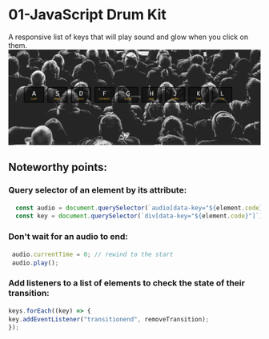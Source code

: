 # 01-JavaScript Drum Kit
A responsive list of keys that will play sound and glow when you click on them.
![](./drum-kit.jpg)
## Noteworthy points:
### Query selector of an element by its attribute:
```javascript
  const audio = document.querySelector(`audio[data-key="${element.code}"]`);
  const key = document.querySelector(`div[data-key="${element.code}"]`);
  ```
 ### Don't wait for an audio to end:
 ```javascript
  audio.currentTime = 0; // rewind to the start
  audio.play();
  ```
  ### Add listeners to a list of elements to check the state of their transition:
  ```javascript
  keys.forEach((key) => {
  key.addEventListener("transitionend", removeTransition);
});
```
